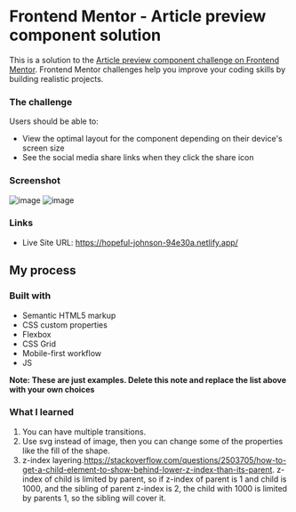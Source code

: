 # Frontend Mentor - Article preview component solution

This is a solution to the [Article preview component challenge on Frontend Mentor](https://www.frontendmentor.io/challenges/article-preview-component-dYBN_pYFT). Frontend Mentor challenges help you improve your coding skills by building realistic projects. 

### The challenge

Users should be able to:

- View the optimal layout for the component depending on their device's screen size
- See the social media share links when they click the share icon

### Screenshot

![image](https://user-images.githubusercontent.com/44249712/130539334-2e0eea3e-9c7e-4aba-bed3-779ec5e1e233.png)
![image](https://user-images.githubusercontent.com/44249712/130539394-ff7d073d-d18c-4bd8-9d04-dcb60be3ab77.png)

### Links

- Live Site URL: https://hopeful-johnson-94e30a.netlify.app/

## My process

### Built with

- Semantic HTML5 markup
- CSS custom properties
- Flexbox
- CSS Grid
- Mobile-first workflow
- JS

**Note: These are just examples. Delete this note and replace the list above with your own choices**

### What I learned
1. You can have multiple transitions. 
2. Use svg instead of image, then you can change some of the properties like the fill of the shape.
3. z-index layering.https://stackoverflow.com/questions/2503705/how-to-get-a-child-element-to-show-behind-lower-z-index-than-its-parent. z-index of child is limited by parent, so if z-index of parent is 1 and child is 1000, and the sibling of parent z-index is 2, the child with 1000 is limited by parents 1, so the sibling will cover it. 